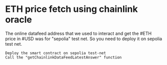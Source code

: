 # ETH price fetch using chainlink oracle

The online datafeed address that we used to interact and get the #ETH price in #USD was for "sepolia" test net. So you need to deploy it on sepolia test net.

```shell
Deploy the smart contract on sepolia test-net
Call the "getChainlinkDataFeedLatestAnswer" function
```

